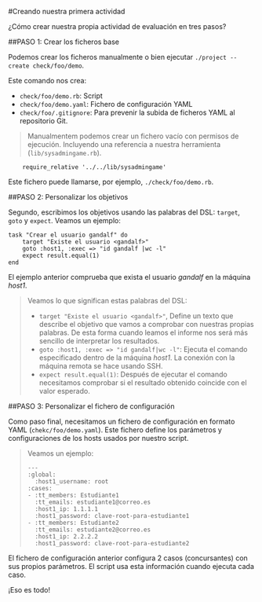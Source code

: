 
#Creando nuestra primera actividad

¿Cómo crear nuestra propia actividad de evaluación en tres pasos?

##PASO 1: Crear los ficheros base


Podemos crear los ficheros manualmente o bien ejecutar `./project --create check/foo/demo`.

Este comando nos crea:
* `check/foo/demo.rb`: Script
* `check/foo/demo.yaml`: Fichero de configuración YAML
* `check/foo/.gitignore`: Para prevenir la subida de ficheros YAML al repositorio Git.

> Manualmentem podemos crear un fichero vacío con permisos de ejecución. 
Incluyendo una referencia a nuestra herramienta (`lib/sysadmingame.rb`).
```
    require_relative '../../lib/sysadmingame'
```

Este fichero puede llamarse, por ejemplo, `./check/foo/demo.rb`.

##PASO 2: Personalizar los objetivos

Segundo, escribimos los objetivos usando las palabras del DSL: 
`target`, `goto` y `expect`. Veamos un ejemplo:

```
task "Crear el usuario gandalf" do
	target "Existe el usuario <gandalf>"
	goto :host1, :exec => "id gandalf |wc -l"
	expect result.equal(1)
end
```

El ejemplo anterior comprueba que exista el usuario *gandalf* en la máquina *host1*.

> Veamos lo que significan estas palabras del DSL:
> * `target "Existe el usuario <gandalf>"`, Define un texto que describe el objetivo
que vamos a comprobar con nuestras propias palabras. De esta forma cuando
leamos el informe nos será más sencillo de interpretar los resultados.
> * `goto :host1, :exec => "id gandalf|wc -l"`: Ejecuta el comando especificado
dentro de la máquina *host1*. La conexión con la máquina remota se hace usando 
SSH. 
> * `expect result.equal(1)`: Después de ejecutar el comando necesitamos
comprobar si el resultado obtenido coincide con el valor esperado.

##PASO 3: Personalizar el fichero de configuración

Como paso final, necesitamos un fichero de configuración en formato YAML
(`chekc/foo/demo.yaml`). Este fichero define los parámetros y configuraciones 
de los hosts usados por nuestro script.

> Veamos un ejemplo: 
> 
> ```
> ---
> :global:
>   :host1_username: root
> :cases:
> - :tt_members: Estudiante1
>   :tt_emails: estudiante1@correo.es
>   :host1_ip: 1.1.1.1
>   :host1_password: clave-root-para-estudiante1
> - :tt_members: Estudiante2
>   :tt_emails: estudiante2@correo.es
>   :host1_ip: 2.2.2.2
>   :host1_password: clave-root-para-estudiante2
> ```

El fichero de configuración anterior configura 2 casos (concursantes) 
con sus propios parámetros. El script usa esta información cuando ejecuta cada caso.

¡Eso es todo!

